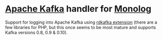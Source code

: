 # [Apache Kafka](https://kafka.apache.org/) handler for [Monolog](https://github.com/Seldaek/monolog)

Support for logging into Apache Kafka using [rdkafka extension](https://github.com/arnaud-lb/php-rdkafka) (there are a few libraries for PHP, but this once seems to be most mature and supports Kafka versions 0.8, 0.9 & 0.10).
